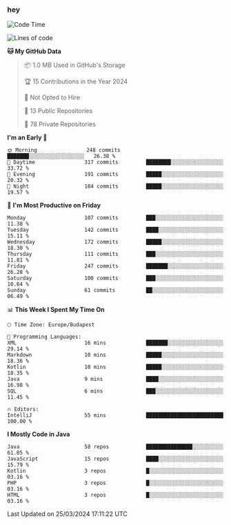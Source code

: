 ### hey

<!--START_SECTION:waka-->
![Code Time](http://img.shields.io/badge/Code%20Time-978%20hrs%2032%20mins-blue)

![Lines of code](https://img.shields.io/badge/From%20Hello%20World%20I%27ve%20Written-1.1%20million%20lines%20of%20code-blue)

**🐱 My GitHub Data** 

> 📦 1.0 MB Used in GitHub's Storage 
 > 
> 🏆 15 Contributions in the Year 2024
 > 
> 🚫 Not Opted to Hire
 > 
> 📜 13 Public Repositories 
 > 
> 🔑 78 Private Repositories 
 > 
**I'm an Early 🐤** 

```text
🌞 Morning                248 commits         ███████░░░░░░░░░░░░░░░░░░   26.38 % 
🌆 Daytime                317 commits         ████████░░░░░░░░░░░░░░░░░   33.72 % 
🌃 Evening                191 commits         █████░░░░░░░░░░░░░░░░░░░░   20.32 % 
🌙 Night                  184 commits         █████░░░░░░░░░░░░░░░░░░░░   19.57 % 
```
📅 **I'm Most Productive on Friday** 

```text
Monday                   107 commits         ███░░░░░░░░░░░░░░░░░░░░░░   11.38 % 
Tuesday                  142 commits         ████░░░░░░░░░░░░░░░░░░░░░   15.11 % 
Wednesday                172 commits         █████░░░░░░░░░░░░░░░░░░░░   18.30 % 
Thursday                 111 commits         ███░░░░░░░░░░░░░░░░░░░░░░   11.81 % 
Friday                   247 commits         ███████░░░░░░░░░░░░░░░░░░   26.28 % 
Saturday                 100 commits         ███░░░░░░░░░░░░░░░░░░░░░░   10.64 % 
Sunday                   61 commits          ██░░░░░░░░░░░░░░░░░░░░░░░   06.49 % 
```


📊 **This Week I Spent My Time On** 

```text
🕑︎ Time Zone: Europe/Budapest

💬 Programming Languages: 
XML                      16 mins             ███████░░░░░░░░░░░░░░░░░░   29.14 % 
Markdown                 10 mins             █████░░░░░░░░░░░░░░░░░░░░   18.36 % 
Kotlin                   10 mins             █████░░░░░░░░░░░░░░░░░░░░   18.35 % 
Java                     9 mins              ████░░░░░░░░░░░░░░░░░░░░░   16.98 % 
SQL                      6 mins              ███░░░░░░░░░░░░░░░░░░░░░░   11.45 % 

🔥 Editors: 
IntelliJ                 55 mins             █████████████████████████   100.00 % 
```

**I Mostly Code in Java** 

```text
Java                     58 repos            ███████████████░░░░░░░░░░   61.05 % 
JavaScript               15 repos            ████░░░░░░░░░░░░░░░░░░░░░   15.79 % 
Kotlin                   3 repos             █░░░░░░░░░░░░░░░░░░░░░░░░   03.16 % 
PHP                      3 repos             █░░░░░░░░░░░░░░░░░░░░░░░░   03.16 % 
HTML                     3 repos             █░░░░░░░░░░░░░░░░░░░░░░░░   03.16 % 
```




 Last Updated on 25/03/2024 17:11:22 UTC
<!--END_SECTION:waka-->

